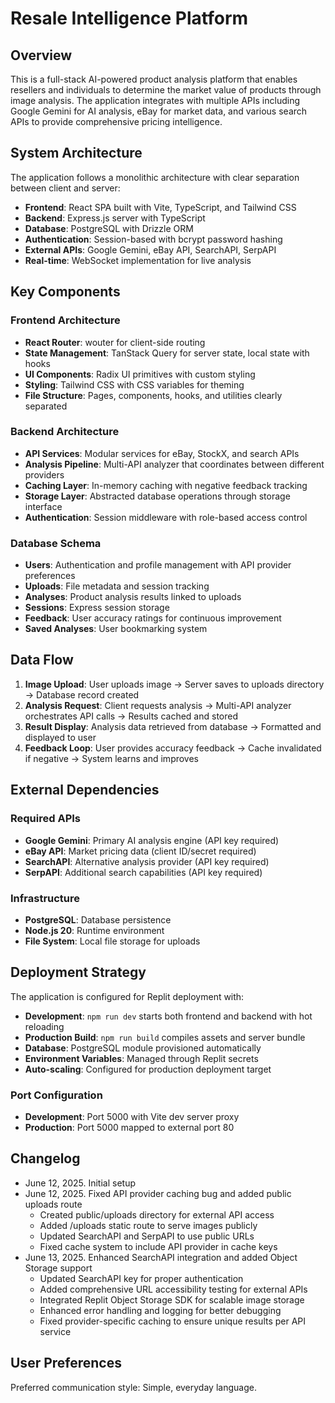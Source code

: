 # Resale Intelligence Platform

## Overview

This is a full-stack AI-powered product analysis platform that enables resellers and individuals to determine the market value of products through image analysis. The application integrates with multiple APIs including Google Gemini for AI analysis, eBay for market data, and various search APIs to provide comprehensive pricing intelligence.

## System Architecture

The application follows a monolithic architecture with clear separation between client and server:

- **Frontend**: React SPA built with Vite, TypeScript, and Tailwind CSS
- **Backend**: Express.js server with TypeScript
- **Database**: PostgreSQL with Drizzle ORM
- **Authentication**: Session-based with bcrypt password hashing
- **External APIs**: Google Gemini, eBay API, SearchAPI, SerpAPI
- **Real-time**: WebSocket implementation for live analysis

## Key Components

### Frontend Architecture
- **React Router**: wouter for client-side routing
- **State Management**: TanStack Query for server state, local state with hooks
- **UI Components**: Radix UI primitives with custom styling
- **Styling**: Tailwind CSS with CSS variables for theming
- **File Structure**: Pages, components, hooks, and utilities clearly separated

### Backend Architecture
- **API Services**: Modular services for eBay, StockX, and search APIs
- **Analysis Pipeline**: Multi-API analyzer that coordinates between different providers
- **Caching Layer**: In-memory caching with negative feedback tracking
- **Storage Layer**: Abstracted database operations through storage interface
- **Authentication**: Session middleware with role-based access control

### Database Schema
- **Users**: Authentication and profile management with API provider preferences
- **Uploads**: File metadata and session tracking
- **Analyses**: Product analysis results linked to uploads
- **Sessions**: Express session storage
- **Feedback**: User accuracy ratings for continuous improvement
- **Saved Analyses**: User bookmarking system

## Data Flow

1. **Image Upload**: User uploads image → Server saves to uploads directory → Database record created
2. **Analysis Request**: Client requests analysis → Multi-API analyzer orchestrates API calls → Results cached and stored
3. **Result Display**: Analysis data retrieved from database → Formatted and displayed to user
4. **Feedback Loop**: User provides accuracy feedback → Cache invalidated if negative → System learns and improves

## External Dependencies

### Required APIs
- **Google Gemini**: Primary AI analysis engine (API key required)
- **eBay API**: Market pricing data (client ID/secret required)
- **SearchAPI**: Alternative analysis provider (API key required)
- **SerpAPI**: Additional search capabilities (API key required)

### Infrastructure
- **PostgreSQL**: Database persistence
- **Node.js 20**: Runtime environment
- **File System**: Local file storage for uploads

## Deployment Strategy

The application is configured for Replit deployment with:

- **Development**: `npm run dev` starts both frontend and backend with hot reloading
- **Production Build**: `npm run build` compiles assets and server bundle
- **Database**: PostgreSQL module provisioned automatically
- **Environment Variables**: Managed through Replit secrets
- **Auto-scaling**: Configured for production deployment target

### Port Configuration
- **Development**: Port 5000 with Vite dev server proxy
- **Production**: Port 5000 mapped to external port 80

## Changelog
- June 12, 2025. Initial setup
- June 12, 2025. Fixed API provider caching bug and added public uploads route
  - Created public/uploads directory for external API access
  - Added /uploads static route to serve images publicly
  - Updated SearchAPI and SerpAPI to use public URLs
  - Fixed cache system to include API provider in cache keys
- June 13, 2025. Enhanced SearchAPI integration and added Object Storage support
  - Updated SearchAPI key for proper authentication
  - Added comprehensive URL accessibility testing for external APIs
  - Integrated Replit Object Storage SDK for scalable image storage
  - Enhanced error handling and logging for better debugging
  - Fixed provider-specific caching to ensure unique results per API service

## User Preferences

Preferred communication style: Simple, everyday language.